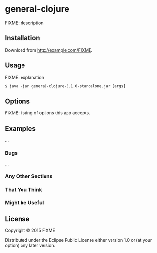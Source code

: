# general-clojure

FIXME: description

## Installation

Download from http://example.com/FIXME.

## Usage

FIXME: explanation

    $ java -jar general-clojure-0.1.0-standalone.jar [args]

## Options

FIXME: listing of options this app accepts.

## Examples

...

### Bugs

...

### Any Other Sections
### That You Think
### Might be Useful

## License

Copyright © 2015 FIXME

Distributed under the Eclipse Public License either version 1.0 or (at
your option) any later version.
